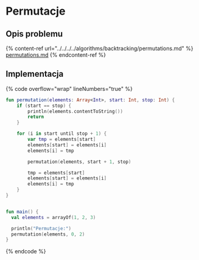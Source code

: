 # Permutacje

## Opis problemu

{% content-ref url="../../../../algorithms/backtracking/permutations.md" %}
[permutations.md](../../../../algorithms/backtracking/permutations.md)
{% endcontent-ref %}

## Implementacja

{% code overflow="wrap" lineNumbers="true" %}
```kotlin
fun permutation(elements: Array<Int>, start: Int, stop: Int) {
    if (start == stop) {
        println(elements.contentToString())
        return
    }

    for (i in start until stop + 1) {
        var tmp = elements[start]
        elements[start] = elements[i]
        elements[i] = tmp

        permutation(elements, start + 1, stop)

        tmp = elements[start]
        elements[start] = elements[i]
        elements[i] = tmp
    }
}


fun main() {
  val elements = arrayOf(1, 2, 3)

  println("Permutacje:")
  permutation(elements, 0, 2)
}
```
{% endcode %}
